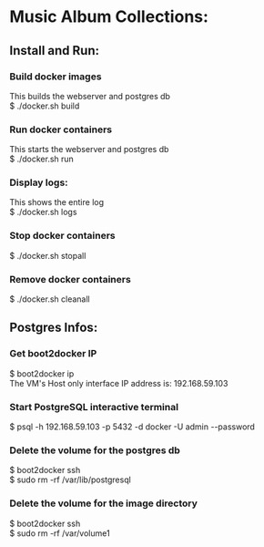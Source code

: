 # Music Album Collections:

## Install and Run:

### Build docker images
This builds the webserver and postgres db <br />
$ ./docker.sh build

### Run docker containers
This starts the webserver and postgres db <br />
$ ./docker.sh run

### Display logs:
This shows the entire log <br />
$ ./docker.sh logs

### Stop docker containers
$ ./docker.sh stopall

### Remove docker containers
$ ./docker.sh cleanall

## Postgres Infos:

### Get boot2docker IP
$ boot2docker ip <br />
 The VM's Host only interface IP address is: 192.168.59.103

### Start PostgreSQL interactive terminal
$ psql -h 192.168.59.103 -p 5432 -d docker -U admin --password

### Delete the volume for the postgres db
$ boot2docker ssh <br />
$ sudo rm -rf /var/lib/postgresql

### Delete the volume for the image directory
$ boot2docker ssh <br />
$ sudo rm -rf /var/volume1